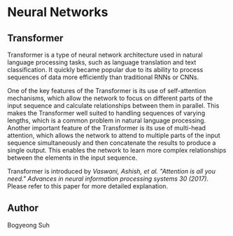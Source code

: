 # Neural Networks

## Transformer
Transformer is a type of neural network architecture used in natural language processing tasks, such as language translation and text classification. It quickly became popular due to its ability to process sequences of data more efficiently than traditional RNNs or CNNs.

One of the key features of the Transformer is its use of self-attention mechanisms, which allow the network to focus on different parts of the input sequence and calculate relationships between them in parallel. This makes the Transformer well suited to handling sequences of varying lengths, which is a common problem in natural language processing. Another important feature of the Transformer is its use of multi-head attention, which allows the network to attend to multiple parts of the input sequence simultaneously and then concatenate the results to produce a single output. This enables the network to learn more complex relationships between the elements in the input sequence.

Transformer is introduced by *Vaswani, Ashish, et al. "Attention is all you need." Advances in neural information processing systems 30 (2017).* 
Please refer to this paper for more detailed explanation.

## Author
Bogyeong Suh
